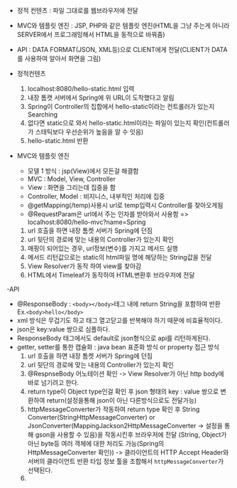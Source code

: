 - 정적 컨텐츠 : 파일 그대로를 웹브라우저에 전달
- MVC와 템플릿 엔진 : JSP, PHP와 같은 템플릿 엔진(HTML을 그냥 주는게 아니라 SERVER에서 프로그래밍해서 HTML을 동적으로 바꿔줌)
- API : DATA FORMAT(JSON, XML등)으로 CLIENT에게 전달(CLIENT가 DATA를 사용하여 알아서 화면을 그림)


- 정적컨텐츠
  1. localhost:8080/hello-static.html 입력
  2. 내장 톰캣 서버에서 Spring에 위 URL이 도착했다고 알림
  3. Spring이 Controller의 집합에서 hello-static이라는 컨트롤러가 있는지 Searching
  4. 없다면 static으로 와서 hello-static.html이라는 파일이 있는지 확인(컨트롤러가 스태틱보다 우선순위가 높음을 알 수 잇음)
  5. hello-static.html 반환
  
- MVC와 템플릿 엔진
  - 모델 1 방식 : jsp(View)에서 모든걸 해결함
  - MVC : Model, View, Controller
  - View : 화면을 그리는데 집중을 함
  - Controller, Model : 비지니스, 내부적인 처리에 집중
  - @getMapping(/temp)사용시 url로 temp입력시 Controller를 찾아오게됨
  - @RequestParam은 url에서 주는 인자를 받아와서 사용함
   => localhost:8080/hello-mvc?name=Spring
  1. url 호출을 하면 내장 톰켓 서버가 Spring에 던짐
  2. url 뒷단의 경로에 맞는 내용의 Controller가 있는지 확인
  3. 매핑이 되어있는 경우, url정보(변수)를 가지고 메서드 실행
  4. 메서드 리턴값으로는 static의 html파일 명에 해당하는 String값을 전달
  5. View Resolver가 동작 하여 view를 찾아감
  6. HTML에서 Timeleaf가 동작하여 HTML변환후 브라우저에 전달
  
-API
 - @ResponseBody : `<body></body>`테그 내에 return String을 포함하여 반환 Ex.`<body>hello</body>`
 - xml 방식은 무겁기도 하고 태그 열고닫고를 반복해야 하기 때문에 비효율적이다.
 - json은 key:value 쌍으로 심플하다.
 - ResponseBody 태그에서도 default로 json형식으로 api를 리턴하게된다.
 - getter, setter를 통한 캡슐화 : java bean 표준화 방식 or property 접근 방식
   1. url 호출을 하면 내장 톰켓 서버가 Spring에 던짐
   2. url 뒷단의 경로에 맞는 내용의 Controller가 있는지 확인
   3. @RespnseBody 어노테이션 확인 -> View Resolver가 아닌 http body에 바로 넘기려고 한다.
   4. return type이 Object type인걸 확인 후 json 형태의 key : value 쌍으로 변환하여 return(설정을통해 json이 아닌 다른방식으로도 전달가능)
   5. httpMessageConverter가 작동하여 return type 확인 후 String Converter(StringHttpMessageConverter) or JsonConverter(MappingJackson2HttpMessageConverter -> 설정을 통해 gson을 사용할 수 있음)을 작동시킨후 브라우저에 전달 (String, Object가 아닌 byte등 여러 객체에 대한 처리도 가능(Spring의 HttpMessageConverter 확인))
    -> 클라이언트의 HTTP Accept Header와 서버의 클라이언트 반환 타입 정보 툴을 조합해서 `httpMessageConverter`가 선택된다.
   6. 